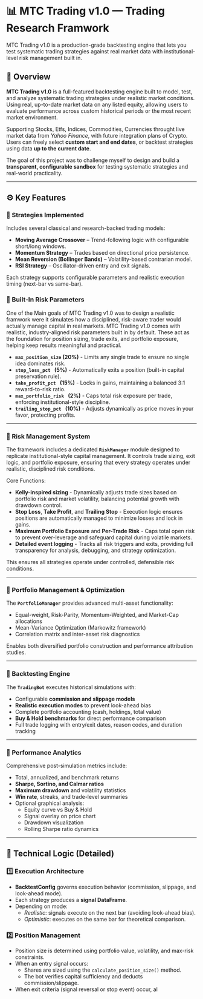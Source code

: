 # 📊 MTC Trading v1.0 — Trading Research Framwork

MTC Trading v1.0 is a production-grade backtesting engine that lets you test systematic trading strategies against real market data with institutional-level risk management built in.

## 🧠 Overview

**MTC Trading v1.0** is a full-featured backtesting engine built to model, test, and analyze systematic trading strategies under realistic market conditions. Using real, up-to-date market data on any listed equity, allowing users to evaluate performance across custom historical periods or the most recent market environment. 

Supporting Stocks, Etfs, Indices, Commodities, Currencies throught live market data from *Yahoo Finance*,  with future integration plans of Crypto.
Users can freely select **custom start and end dates**, or backtest strategies using data **up to the current date**.

The goal of this project was to challenge myself to design and build a **transparent, configurable sandbox** for testing systematic strategies and real-world practicality.

---

## ⚙️ Key Features

### 🔹 Strategies Implemented
Includes several classical and research-backed trading models:
- **Moving Average Crossover** – Trend-following logic with configurable short/long windows.  
- **Momentum Strategy** – Trades based on directional price persistence.  
- **Mean Reversion (Bollinger Bands)** – Volatility-based contrarian model.
- **RSI Strategy** – Oscillator-driven entry and exit signals.

Each strategy supports configurable parameters and realistic execution timing (next-bar vs same-bar).

### 🔹 Built-In Risk Parameters
One of the Main goals of MTC Trading v1.0 was to design a realistic framwork were it simulates how a disciplined, risk-aware trader would actually manage capital in real markets. MTC Trading v1.0 comes with realistic, industry-aligned risk parameters built in by default. These act as the foundation for position sizing, trade exits, and portfolio exposure, helping keep results meaningful and practical.
- **`max_position_size` (20%)** - Limits any single trade to ensure no single idea dominates risk.
- **`stop_loss_pct ` (5%)** - Automatically exits a position (built-in capital preservation rule).
- **`take_profit_pct ` (15%)** - Locks in gains, maintaining a balanced 3:1 reward-to-risk ratio.
- **`max_portfolio_risk ` (2%)** - Caps total risk exposure per trade, enforcing institutional-style discipline.
- **`trailing_stop_pct ` (10%)** - Adjusts dynamically as price moves in your favor, protecting profits.

---

### 🔹 Risk Management System
The framework includes a dedicated **`RiskManager`** module designed to replicate institutional-style capital management. It controls trade sizing, exit logic, and portfolio exposure, ensuring that every strategy operates under realistic, disciplined risk conditions.

Core Functions:
- **Kelly-inspired sizing** - Dynamically adjusts trade sizes based on portfolio risk and market volatility, balancing potential growth with drawdown control.
- **Stop Loss**, **Take Profit**, and **Trailing Stop** - Execution logic ensures positions are automatically managed to minimize losses and lock in gains.  
- **Maximum Portfolio Exposure** and **Per-Trade Risk** - Caps total open risk to prevent over-leverage and safeguard capital during volatile markets.
- **Detailed event logging** - Tracks all risk triggers and exits, providing full transparency for analysis, debugging, and strategy optimization.

This ensures all strategies operate under controlled, defensible risk conditions.

---

### 🔹 Portfolio Management & Optimization
The **`PortfolioManager`** provides advanced multi-asset functionality:
- Equal-weight, Risk-Parity, Momentum-Weighted, and Market-Cap allocations  
- Mean-Variance Optimization (Markowitz framework)  
- Correlation matrix and inter-asset risk diagnostics  

Enables both diversified portfolio construction and performance attribution studies.

---

### 🔹 Backtesting Engine
The **`TradingBot`** executes historical simulations with:
- Configurable **commission and slippage models**  
- **Realistic execution modes** to prevent look-ahead bias  
- Complete portfolio accounting (cash, holdings, total value)  
- **Buy & Hold benchmarks** for direct performance comparison  
- Full trade logging with entry/exit dates, reason codes, and duration tracking  

---

### 🔹 Performance Analytics
Comprehensive post-simulation metrics include:
- Total, annualized, and benchmark returns  
- **Sharpe, Sortino, and Calmar ratios**  
- **Maximum drawdown** and volatility statistics  
- **Win rate**, streaks, and trade-level summaries  
- Optional graphical analysis:
  - Equity curve vs Buy & Hold  
  - Signal overlay on price chart  
  - Drawdown visualization  
  - Rolling Sharpe ratio dynamics  

---

## 🧩 Technical Logic (Detailed)

### 1️⃣ Execution Architecture
- **BacktestConfig** governs execution behavior (commission, slippage, and look-ahead mode).  
- Each strategy produces a **signal DataFrame**.  
- Depending on mode:
  - *Realistic*: signals execute on the next bar (avoiding look-ahead bias).  
  - *Optimistic*: executes on the same bar for theoretical comparison.

### 2️⃣ Position Management
- Position size is determined using portfolio value, volatility, and max-risk constraints.  
- When an entry signal occurs:
  - Shares are sized using the `calculate_position_size()` method.  
  - The bot verifies capital sufficiency and deducts commission/slippage.  
- When exit criteria (signal reversal or stop event) occur, al
